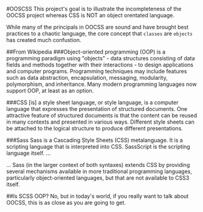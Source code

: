 #OOSCSS
This project's goal is to illustrate the incompleteness of the OOCSS project whereas CSS is NOT an object orentated language. 

While many of the principals in OOCSS are sound and have brought best practices to a chaotic language, the core concept that `classes` are `objects` has created much confustion.  

##From Wikipedia
###Object-oriented programming (OOP) 
is a programming paradigm using "objects" - data structures consisting of data fields and methods together with their interactions - to design applications and computer programs. Programming techniques may include features such as data abstraction, encapsulation, messaging, modularity, polymorphism, and inheritance. Many modern programming languages now support OOP, at least as an option.

###CSS
[is] a style sheet language, or style language, is a computer language that expresses the presentation of structured documents. One attractive feature of structured documents is that the content can be reused in many contexts and presented in various ways. Different style sheets can be attached to the logical structure to produce different presentations.

###Sass
Sass is a Cascading Style Sheets (CSS) metalanguage. It is a scripting language that is interpreted into CSS. SassScript is the scripting language itself. ...

... Sass (in the larger context of both syntaxes) extends CSS by providing several mechanisms available in more traditional programming languages, particularly object-oriented languages, but that are not available to CSS3 itself.

##Is SCSS OOP?
No, but in today's world, if you really want to talk about OOCSS, this is as close as you are going to get. 